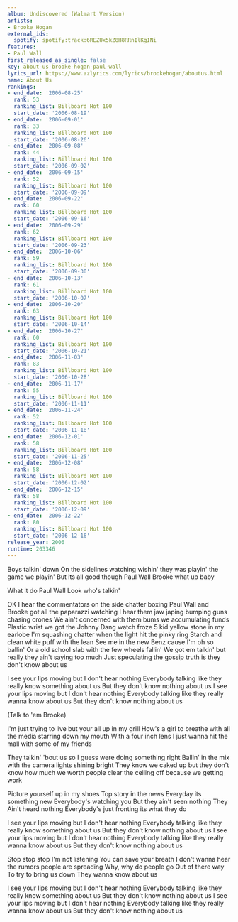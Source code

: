 ```yaml
---
album: Undiscovered (Walmart Version)
artists:
- Brooke Hogan
external_ids:
  spotify: spotify:track:6REZUx5kZ8H8RRnIlKgINi
features:
- Paul Wall
first_released_as_single: false
key: about-us-brooke-hogan-paul-wall
lyrics_url: https://www.azlyrics.com/lyrics/brookehogan/aboutus.html
name: About Us
rankings:
- end_date: '2006-08-25'
  rank: 53
  ranking_list: Billboard Hot 100
  start_date: '2006-08-19'
- end_date: '2006-09-01'
  rank: 33
  ranking_list: Billboard Hot 100
  start_date: '2006-08-26'
- end_date: '2006-09-08'
  rank: 44
  ranking_list: Billboard Hot 100
  start_date: '2006-09-02'
- end_date: '2006-09-15'
  rank: 52
  ranking_list: Billboard Hot 100
  start_date: '2006-09-09'
- end_date: '2006-09-22'
  rank: 60
  ranking_list: Billboard Hot 100
  start_date: '2006-09-16'
- end_date: '2006-09-29'
  rank: 62
  ranking_list: Billboard Hot 100
  start_date: '2006-09-23'
- end_date: '2006-10-06'
  rank: 59
  ranking_list: Billboard Hot 100
  start_date: '2006-09-30'
- end_date: '2006-10-13'
  rank: 61
  ranking_list: Billboard Hot 100
  start_date: '2006-10-07'
- end_date: '2006-10-20'
  rank: 63
  ranking_list: Billboard Hot 100
  start_date: '2006-10-14'
- end_date: '2006-10-27'
  rank: 60
  ranking_list: Billboard Hot 100
  start_date: '2006-10-21'
- end_date: '2006-11-03'
  rank: 83
  ranking_list: Billboard Hot 100
  start_date: '2006-10-28'
- end_date: '2006-11-17'
  rank: 55
  ranking_list: Billboard Hot 100
  start_date: '2006-11-11'
- end_date: '2006-11-24'
  rank: 52
  ranking_list: Billboard Hot 100
  start_date: '2006-11-18'
- end_date: '2006-12-01'
  rank: 58
  ranking_list: Billboard Hot 100
  start_date: '2006-11-25'
- end_date: '2006-12-08'
  rank: 58
  ranking_list: Billboard Hot 100
  start_date: '2006-12-02'
- end_date: '2006-12-15'
  rank: 58
  ranking_list: Billboard Hot 100
  start_date: '2006-12-09'
- end_date: '2006-12-22'
  rank: 80
  ranking_list: Billboard Hot 100
  start_date: '2006-12-16'
release_year: 2006
runtime: 203346
---
```

Boys talkin' down
On the sidelines watching wishin' they was playin' the game we playin'
But its all good though
Paul Wall Brooke what up baby


What it do Paul Wall
Look who's talkin'


OK I hear the commentators on the side chatter boxing
Paul Wall and Brooke got all the paparazzi watching
I hear them jaw japing bumping guns chasing crones
We ain't concerned with them bums we accumulating funds
Plastic wrist we got the Johnny Dang watch froze 5 kid yellow stone in my earlobe
I'm squashing chatter when the light hit the pinky ring
Starch and clean white puff with the lean
See me in the new Benz cause I'm oh so ballin'
Or a old school slab with the few wheels fallin'
We got em talkin' but really they ain't saying too much
Just speculating the gossip truth is they don't know about us


I see your lips moving but I don't hear nothing
Everybody talking like they really know something about us
But they don't know nothing about us
I see your lips moving but I don't hear nothing
Everybody talking like they really wanna know about us
But they don't know nothing about us

(Talk to 'em Brooke)


I'm just trying to live but your all up in my grill
How's a girl to breathe with all the media starring down my mouth
With a four inch lens I just wanna hit the mall with some of my friends


They talkin' 'bout us so I guess were doing something right
Ballin' in the mix with the camera lights shining bright
They know we caked up but they don't know how much we worth
people clear the ceiling off because we getting work


Picture yourself up in my shoes
Top story in the news
Everyday its something new
Everybody's watching you
But they ain't seen nothing
They Ain't heard nothing
Everybody's just fronting its what they do


I see your lips moving but I don't hear nothing
Everybody talking like they really know something about us
But they don't know nothing about us
I see your lips moving but I don't hear nothing
Everybody talking like they really wanna know about us
But they don't know nothing about us

Stop stop stop
I'm not listening
You can save your breath
I don't wanna hear the rumors people are spreading
Why, why do people go
Out of there way
To try to bring us down
They wanna know about us

I see your lips moving but I don't hear nothing
Everybody talking like they really know something about us
But they don't know nothing about us
I see your lips moving but I don't hear nothing
Everybody talking like they really wanna know about us
But they don't know nothing about us
